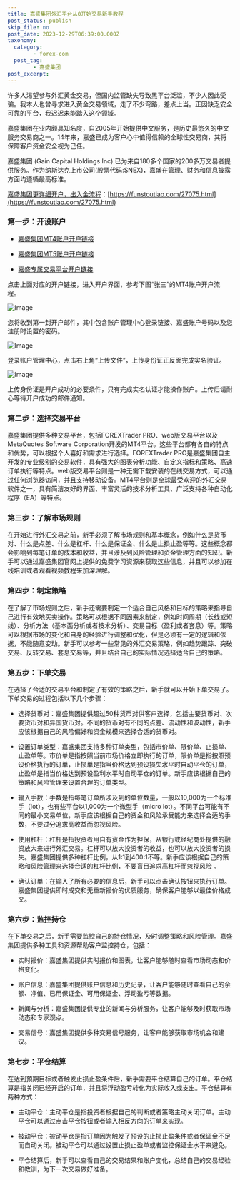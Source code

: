 ```yaml
---
title: 嘉盛集团外汇平台从0开始交易新手教程
post_status: publish
skip_file: no
post_date: 2023-12-29T06:39:00.000Z
taxonomy:
  category:
        - forex-com
  post_tag:
        - 嘉盛集团
post_excerpt: 
---
```

许多人渴望参与外汇黄金交易，但国内监管缺失导致黑平台泛滥，不少人因此受骗。我本人也曾寻求进入黄金交易领域，走了不少弯路，差点上当。正因缺乏安全可靠的平台，我迟迟未能踏入这个领域。

嘉盛集团在业内颇具知名度，自2005年开始提供中文服务，是历史最悠久的中文服务交易商之一。14年来，嘉盛已成为客户心中值得信赖的全球性交易商，其将保障客户资金安全视为己任。

嘉盛集团 (Gain Capital Holdings Inc) 已为来自180多个国家的200多万交易者提供服务。作为纳斯达克上市公司(股票代码:SNEX)，嘉盛在管理、财务和信息披露方面均遵循最高标准。

[嘉盛集团更详细开户，出入金流程](https://funstoutiao.com/27075.html)：[https://funstoutiao.com/27075.html](https://funstoutiao.com/27075.html)

### 第一步：开设账户

* [嘉盛集团MT4账户开户链接](https://s.ssgg.net/jsmt4)

* [嘉盛集团MT5账户开户链接](https://s.ssgg.net/jsmt5)

* [嘉盛专属交易平台开户链接](https://s.ssgg.net/js)

点击上面对应的开户链接，进入开户界面，参考下图“张三”的MT4账户开户流程。

![Image](https://prod-files-secure.s3.us-west-2.amazonaws.com/39ed1227-6d7d-4570-be36-9ccd4a2c4241/7a167aea-686b-400d-af59-4e18eb607a40/640.png?X-Amz-Algorithm=AWS4-HMAC-SHA256&X-Amz-Content-Sha256=UNSIGNED-PAYLOAD&X-Amz-Credential=ASIAZI2LB4667R7JH3PQ%2F20250220%2Fus-west-2%2Fs3%2Faws4_request&X-Amz-Date=20250220T041309Z&X-Amz-Expires=3600&X-Amz-Security-Token=IQoJb3JpZ2luX2VjEIz%2F%2F%2F%2F%2F%2F%2F%2F%2F%2FwEaCXVzLXdlc3QtMiJHMEUCIFgA2JeZ2qkY7Dc7pkzVXO2ZTDxpDbs1DjxSIqHjwdjIAiEAswjf0VP9dmKKiwxZcuZNjWw3ViiCksTRanUSuib5j9wqiAQItf%2F%2F%2F%2F%2F%2F%2F%2F%2F%2FARAAGgw2Mzc0MjMxODM4MDUiDD3ivxbrBD8U%2BoDcqSrcA4bNlvRXMhsHdf1VtjlCqmYVGzYCRIlN49l5%2FGjwo579ioGFhk54KG%2BGZ2LcQb5q33I7B17W0AoC88VsO56XwNfEqnI3dNfZVCoQex0RjxkHuigfKWYG3UBFYIAKCs3%2FhUDTJibBjsv47FM8RTirPslDwXXvq8jOZpUaj5WYoBYiTfezPhvxhpmTIkqp6DfPXwSA70W7cJozjbvRmaojtOip%2Fnrg4OI1I%2FUXc3sk8OYtZgwfL9a6oZxE4hJUo%2B5C4yMBv8pNswZ%2BV89n4J%2BQ7HfaQ6etnABjoN%2F9HgWFAHVWCE4fTDKWByXf1mW%2FPS%2FSeK27HOlO60tVMeVrLrx2Fwwo2k6%2FU7uRO7I2gpz8whmkdDyPUTyax9hLm5sUg%2FW%2B1j2vzENKxBdl7HlbMo0%2BTWumSiJZrW40wK5jvLNjXN8oC6UOaFVMf1%2F1sPLmFN0OLwE2EuBhiMxxwwPsOKWpfMpdAKbYM6EGtVGwdjhHkq%2BOWPmouh5oD7JGee2%2FjNjre8zG68%2B5zgq8gieYQbOd6Wx0sdTPJAwDBAYJbSFpiPysqXcAFtYtNum32kPiTYcckR17KUCETeJFq5ZZASSON1Ky2MM3ilB06iksGxriz5hhjqxYvxGXv23ihw33MNfD2r0GOqUBsYUWOPk2iD72KH4ldAol8kDQR3s%2Bgb7Y4VTNIw47up2qfuvwQ2ZI1guoqmj96vckdRVQLRlFluW4VX87TGpsNalDNKVsBXjy2HglSFrrJFw886Hq7rO7tXLyxn%2FD4Dw418yui5bJAI8l89tnvqGT%2Be1zepWmx6ULbidQjXBgqc8VNelAVBaunWG%2BF1ugexUg3XD%2ByS1k0XL62sxpsKSIZ4vEasYs&X-Amz-Signature=520e5820ef74e31f91d90bc915dda203b138a12af377cac46a2e8057d29f65f5&X-Amz-SignedHeaders=host&x-id=GetObject)

您将收到第一封开户邮件，其中包含账户管理中心登录链接、嘉盛账户号码以及您注册时设置的密码。

![Image](https://prod-files-secure.s3.us-west-2.amazonaws.com/39ed1227-6d7d-4570-be36-9ccd4a2c4241/eaa1c6b3-2877-4284-a0e1-530e222c27fb/image.png?X-Amz-Algorithm=AWS4-HMAC-SHA256&X-Amz-Content-Sha256=UNSIGNED-PAYLOAD&X-Amz-Credential=ASIAZI2LB4667R7JH3PQ%2F20250220%2Fus-west-2%2Fs3%2Faws4_request&X-Amz-Date=20250220T041309Z&X-Amz-Expires=3600&X-Amz-Security-Token=IQoJb3JpZ2luX2VjEIz%2F%2F%2F%2F%2F%2F%2F%2F%2F%2FwEaCXVzLXdlc3QtMiJHMEUCIFgA2JeZ2qkY7Dc7pkzVXO2ZTDxpDbs1DjxSIqHjwdjIAiEAswjf0VP9dmKKiwxZcuZNjWw3ViiCksTRanUSuib5j9wqiAQItf%2F%2F%2F%2F%2F%2F%2F%2F%2F%2FARAAGgw2Mzc0MjMxODM4MDUiDD3ivxbrBD8U%2BoDcqSrcA4bNlvRXMhsHdf1VtjlCqmYVGzYCRIlN49l5%2FGjwo579ioGFhk54KG%2BGZ2LcQb5q33I7B17W0AoC88VsO56XwNfEqnI3dNfZVCoQex0RjxkHuigfKWYG3UBFYIAKCs3%2FhUDTJibBjsv47FM8RTirPslDwXXvq8jOZpUaj5WYoBYiTfezPhvxhpmTIkqp6DfPXwSA70W7cJozjbvRmaojtOip%2Fnrg4OI1I%2FUXc3sk8OYtZgwfL9a6oZxE4hJUo%2B5C4yMBv8pNswZ%2BV89n4J%2BQ7HfaQ6etnABjoN%2F9HgWFAHVWCE4fTDKWByXf1mW%2FPS%2FSeK27HOlO60tVMeVrLrx2Fwwo2k6%2FU7uRO7I2gpz8whmkdDyPUTyax9hLm5sUg%2FW%2B1j2vzENKxBdl7HlbMo0%2BTWumSiJZrW40wK5jvLNjXN8oC6UOaFVMf1%2F1sPLmFN0OLwE2EuBhiMxxwwPsOKWpfMpdAKbYM6EGtVGwdjhHkq%2BOWPmouh5oD7JGee2%2FjNjre8zG68%2B5zgq8gieYQbOd6Wx0sdTPJAwDBAYJbSFpiPysqXcAFtYtNum32kPiTYcckR17KUCETeJFq5ZZASSON1Ky2MM3ilB06iksGxriz5hhjqxYvxGXv23ihw33MNfD2r0GOqUBsYUWOPk2iD72KH4ldAol8kDQR3s%2Bgb7Y4VTNIw47up2qfuvwQ2ZI1guoqmj96vckdRVQLRlFluW4VX87TGpsNalDNKVsBXjy2HglSFrrJFw886Hq7rO7tXLyxn%2FD4Dw418yui5bJAI8l89tnvqGT%2Be1zepWmx6ULbidQjXBgqc8VNelAVBaunWG%2BF1ugexUg3XD%2ByS1k0XL62sxpsKSIZ4vEasYs&X-Amz-Signature=ec529bdc13e9f0eef5c62f2e8bc58a7a4cb3afc893aa011b59e3ef8b3619dc4d&X-Amz-SignedHeaders=host&x-id=GetObject)

登录账户管理中心，点击右上角“上传文件”，上传身份证正反面完成实名验证。

![Image](https://prod-files-secure.s3.us-west-2.amazonaws.com/39ed1227-6d7d-4570-be36-9ccd4a2c4241/54090639-09fc-46b4-a135-e0289f707147/image.png?X-Amz-Algorithm=AWS4-HMAC-SHA256&X-Amz-Content-Sha256=UNSIGNED-PAYLOAD&X-Amz-Credential=ASIAZI2LB4667R7JH3PQ%2F20250220%2Fus-west-2%2Fs3%2Faws4_request&X-Amz-Date=20250220T041309Z&X-Amz-Expires=3600&X-Amz-Security-Token=IQoJb3JpZ2luX2VjEIz%2F%2F%2F%2F%2F%2F%2F%2F%2F%2FwEaCXVzLXdlc3QtMiJHMEUCIFgA2JeZ2qkY7Dc7pkzVXO2ZTDxpDbs1DjxSIqHjwdjIAiEAswjf0VP9dmKKiwxZcuZNjWw3ViiCksTRanUSuib5j9wqiAQItf%2F%2F%2F%2F%2F%2F%2F%2F%2F%2FARAAGgw2Mzc0MjMxODM4MDUiDD3ivxbrBD8U%2BoDcqSrcA4bNlvRXMhsHdf1VtjlCqmYVGzYCRIlN49l5%2FGjwo579ioGFhk54KG%2BGZ2LcQb5q33I7B17W0AoC88VsO56XwNfEqnI3dNfZVCoQex0RjxkHuigfKWYG3UBFYIAKCs3%2FhUDTJibBjsv47FM8RTirPslDwXXvq8jOZpUaj5WYoBYiTfezPhvxhpmTIkqp6DfPXwSA70W7cJozjbvRmaojtOip%2Fnrg4OI1I%2FUXc3sk8OYtZgwfL9a6oZxE4hJUo%2B5C4yMBv8pNswZ%2BV89n4J%2BQ7HfaQ6etnABjoN%2F9HgWFAHVWCE4fTDKWByXf1mW%2FPS%2FSeK27HOlO60tVMeVrLrx2Fwwo2k6%2FU7uRO7I2gpz8whmkdDyPUTyax9hLm5sUg%2FW%2B1j2vzENKxBdl7HlbMo0%2BTWumSiJZrW40wK5jvLNjXN8oC6UOaFVMf1%2F1sPLmFN0OLwE2EuBhiMxxwwPsOKWpfMpdAKbYM6EGtVGwdjhHkq%2BOWPmouh5oD7JGee2%2FjNjre8zG68%2B5zgq8gieYQbOd6Wx0sdTPJAwDBAYJbSFpiPysqXcAFtYtNum32kPiTYcckR17KUCETeJFq5ZZASSON1Ky2MM3ilB06iksGxriz5hhjqxYvxGXv23ihw33MNfD2r0GOqUBsYUWOPk2iD72KH4ldAol8kDQR3s%2Bgb7Y4VTNIw47up2qfuvwQ2ZI1guoqmj96vckdRVQLRlFluW4VX87TGpsNalDNKVsBXjy2HglSFrrJFw886Hq7rO7tXLyxn%2FD4Dw418yui5bJAI8l89tnvqGT%2Be1zepWmx6ULbidQjXBgqc8VNelAVBaunWG%2BF1ugexUg3XD%2ByS1k0XL62sxpsKSIZ4vEasYs&X-Amz-Signature=4d255ebe692f24d3ab4188e3c7cabc2c01bdde2db7fb25b7060c41ca060ac57a&X-Amz-SignedHeaders=host&x-id=GetObject)

上传身份证是开户成功的必要条件，只有完成实名认证才能操作账户。上传后请耐心等待开户成功的邮件通知。

### 第二步：选择交易平台

嘉盛集团提供多种交易平台，包括FOREXTrader PRO、web版交易平台以及MetaQuotes Software Corporation开发的MT4平台。这些平台都有各自的特点和优势，可以根据个人喜好和需求进行选择。FOREXTrader PRO是嘉盛集团自主开发的专业级别的交易软件，具有强大的图表分析功能、自定义指标和策略、高速订单执行等特点。web版交易平台则是一种无需下载安装的在线交易方式，可以通过任何浏览器访问，并且支持移动设备。MT4平台则是全球最受欢迎的外汇交易软件之一，具有简洁友好的界面、丰富灵活的技术分析工具、广泛支持各种自动化程序（EA）等特点。

### 第三步：了解市场规则

在开始进行外汇交易之前，新手必须了解市场规则和基本概念，例如什么是货币对、什么是点差、什么是杠杆、什么是保证金、什么是止损止盈等等。这些概念都会影响到每笔订单的成本和收益，并且涉及到风险管理和资金管理方面的知识。新手可以通过嘉盛集团官网上提供的免费学习资源来获取这些信息，并且可以参加在线培训或者观看视频教程来加深理解。

### 第四步：制定策略

在了解了市场规则之后，新手还需要制定一个适合自己风格和目标的策略来指导自己进行有效地买卖操作。策略可以根据不同因素来制定，例如时间周期（长线或短线）、分析方法（基本面分析或者技术分析）、交易目标（盈利或者套息）等。策略可以根据市场的变化和自身的经验进行调整和优化，但是必须有一定的逻辑和依据，不能随意变动。新手可以参考一些常见的外汇交易策略，例如趋势跟踪、突破交易、反转交易、套息交易等，并且结合自己的实际情况选择适合自己的策略。

### 第五步：下单交易

在选择了合适的交易平台和制定了有效的策略之后，新手就可以开始下单交易了。下单交易的过程包括以下几个步骤：

* 选择货币对：嘉盛集团提供超过50种货币对供客户选择，包括主要货币对、次要货币对和异国货币对。不同的货币对有不同的点差、流动性和波动性，新手应该根据自己的风险偏好和资金规模来选择合适的货币对。

* 设置订单类型：嘉盛集团支持多种订单类型，包括市价单、限价单、止损单、止盈单等。市价单是指按照当前市场价格立即执行的订单，限价单是指按照预设价格执行的订单，止损单是指当价格达到预设损失水平时自动平仓的订单，止盈单是指当价格达到预设盈利水平时自动平仓的订单。新手应该根据自己的策略和风险管理来设置合理的订单类型。

* 输入手数：手数是指每笔订单所涉及到的单位数量，一般以10,000为一个标准手（lot），也有些平台以1,000为一个微型手（micro lot）。不同平台可能有不同的最小交易单位，新手应该根据自己的资金和风险承受能力来选择合适的手数，不要过分追求高收益而忽视风险。

* 使用杠杆：杠杆是指投资者用自有资金作为担保，从银行或经纪商处提供的融资放大来进行外汇交易。杠杆可以放大投资者的收益，也可以放大投资者的损失。嘉盛集团提供多种杠杆比例，从1:1到400:1不等。新手应该根据自己的策略和风险管理来选择合适的杠杆比例，不要盲目追求高杠杆而忽视风险 。

* 确认订单：在输入了所有必要的信息后，新手可以点击确认按钮来执行订单。嘉盛集团提供即时成交和无重新报价的优质服务，确保客户能够以最佳价格成交。

### 第六步：监控持仓

在下单交易之后，新手需要监控自己的持仓情况，及时调整策略和风险管理。嘉盛集团提供多种工具和资源帮助客户监控持仓，包括：

* 实时报价：嘉盛集团提供实时报价和图表，让客户能够随时查看市场动态和价格变化。

* 账户信息：嘉盛集团提供账户信息和历史记录，让客户能够随时查看自己的余额、净值、已用保证金、可用保证金、浮动盈亏等数据。

* 新闻与分析：嘉盛集团提供专业的新闻与分析服务，让客户能够及时获取市场动态和专家观点。

* 交易信号：嘉盛集团提供多种交易信号服务，让客户能够获取市场机会和建议。

### 第七步：平仓结算

在达到预期目标或者触发止损止盈条件后，新手需要平仓结算自己的订单。平仓结算是指关闭已经开启的订单，并且将浮动盈亏转化为实际收入或支出。平仓结算有两种方式：

* 主动平仓：主动平仓是指投资者根据自己的判断或者策略主动关闭订单。主动平仓可以通过点击平仓按钮或者输入相反方向的订单来实现。

* 被动平仓：被动平仓是指订单因为触发了预设的止损止盈条件或者保证金不足而自动关闭。被动平仓可以通过设置止损止盈单或者监控保证金水平来避免。

* 平仓结算后，新手可以查看自己的交易结果和账户变化，总结自己的交易经验和教训，为下一次交易做好准备。